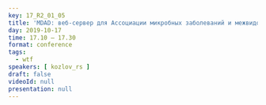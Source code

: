 ```yaml
---
key: 17_R2_01_05
title: 'MDAD: веб-сервер для Ассоциации микробных заболеваний и межвидового анализа передачи'
day: 2019-10-17
time: 17.10 – 17.30
format: conference
tags:
  - wtf
speakers: [ kozlov_rs ]
draft: false
videoId: null
presentation: null
---
```

